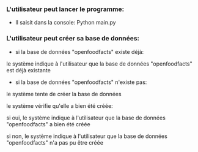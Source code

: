 ### L'utilisateur peut lancer le programme:
* Il saisit dans la console: Python main.py

### L'utilisateur peut créer sa base de données:
* si la base de données "openfoodfacts" existe déjà:

le système indique à l'utilisateur que la base de données "openfoodfacts" est déjà existante

* si la base de données "openfoodfacts" n'existe pas:

le système tente de créer la base de données

le système vérifie qu'elle a bien été créée:

si oui, le système indique à l'utilisateur que la base de données "openfoodfacts" a bien été créée

si non, le système indique à l'utilisateur que la base de données "openfoodfacts" n'a pas pu être créée


